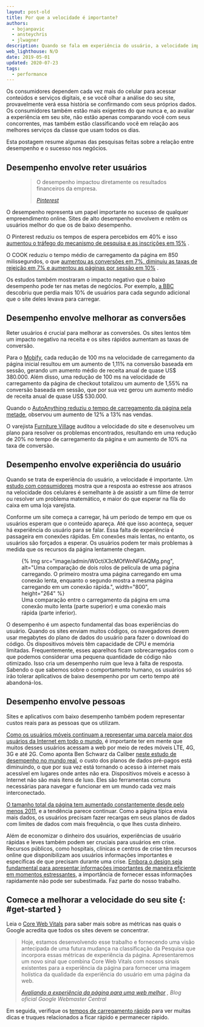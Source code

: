 ```yaml
---
layout: post-old
title: Por que a velocidade é importante?
authors:
  - bojanpavic
  - ansteychris
  - jlwagner
description: Quando se fala em experiência do usuário, a velocidade importa. E atrasos causados pela velocidade em dispositivos móveis não apenas são frustrantes, mas também podem ter um impacto negativo nos resultados dos negócios.
web_lighthouse: N/D
date: 2019-05-01
updated: 2020-07-23
tags:
  - performance
---
```


Os consumidores dependem cada vez mais do celular para acessar conteúdos e serviços digitais, e se você olhar a análise do seu site, provavelmente verá essa história se confirmando com seus próprios dados. Os consumidores também estão mais exigentes do que nunca e, ao avaliar a experiência em seu site, não estão apenas comparando você com seus concorrentes, mas também estão classificando você em relação aos melhores serviços da classe que usam todos os dias.

Esta postagem resume algumas das pesquisas feitas sobre a relação entre desempenho e o sucesso nos negócios.

## Desempenho envolve reter usuários

<figure class="w-figure w-figure--inline-right">
  <blockquote>
    <p>O desempenho impactou diretamente os resultados financeiros da empresa.</p>
    <cite>
      <p data-md-type="paragraph"><a href="https://www.youtube.com/watch?v=Xryhxi45Q5M&amp;feature=youtu.be&amp;t=1366">Pinterest</a></p>
    </cite>
  </blockquote></figure>

O desempenho representa um papel importante no sucesso de qualquer empreendimento online. Sites de alto desempenho envolvem e retêm os usuários melhor do que os de baixo desempenho.

O Pinterest reduziu os tempos de espera percebidos em 40% e isso [aumentou o tráfego do mecanismo de pesquisa e as inscrições em 15%](https://medium.com/@Pinterest_Engineering/driving-user-growth-with-performance-improvements-cfc50dafadd7) .

O COOK reduziu o tempo médio de carregamento da página em 850 milissegundos, o que [aumentou as conversões em 7%, diminuiu as taxas de rejeição em 7% e aumentou as páginas por sessão em 10%](https://www.nccgroup.trust/globalassets/resources/uk/case-studies/web-performance/cook-case-study.pdf) .

Os estudos também mostraram o impacto negativo que o baixo desempenho pode ter nas metas de negócios. Por exemplo, [a BBC](https://www.creativebloq.com/features/how-the-bbc-builds-websites-that-scale) descobriu que perdia mais 10% de usuários para cada segundo adicional que o site deles levava para carregar.

## Desempenho envolve melhorar as conversões

Reter usuários é crucial para melhorar as conversões. Os sites lentos têm um impacto negativo na receita e os sites rápidos aumentam as taxas de conversão.

Para o [Mobify](http://resources.mobify.com/2016-Q2-mobile-insights-benchmark-report.html), cada redução de 100 ms na velocidade de carregamento da página inicial resultou em um aumento de 1,11% na conversão baseada em sessão, gerando um aumento médio de receita anual de quase US$ 380.000. Além disso, uma redução de 100 ms na velocidade de carregamento da página de checkout totalizou um aumento de 1,55% na conversão baseada em sessão, que por sua vez gerou um aumento médio de receita anual de quase US$ 530.000.

Quando o [AutoAnything reduziu o tempo de carregamento da página pela metade](https://www.digitalcommerce360.com/2010/08/19/web-accelerator-revs-conversion-and-sales-autoanything/), observou um aumento de 12% a 13% nas vendas.

O varejista [Furniture Village](https://www.thinkwithgoogle.com/intl/en-gb/success-stories/uk-success-stories/furniture-village-and-greenlight-slash-page-load-times-boosting-user-experience/) auditou a velocidade do site e desenvolveu um plano para resolver os problemas encontrados, resultando em uma redução de 20% no tempo de carregamento da página e um aumento de 10% na taxa de conversão.

## Desempenho envolve experiência do usuário

Quando se trata de experiência do usuário, a velocidade é importante. Um [estudo com consumidores](https://www.ericsson.com/en/press-releases/2016/2/streaming-delays-mentally-taxing-for-smartphone-users-ericsson-mobility-report) mostra que a resposta ao estresse aos atrasos na velocidade dos celulares é semelhante à de assistir a um filme de terror ou resolver um problema matemático, e maior do que esperar na fila do caixa em uma loja varejista.

Conforme um site começa a carregar, há um período de tempo em que os usuários esperam que o conteúdo apareça. Até que isso aconteça, sequer há experiência do usuário para se falar. Essa falta de experiência é passageira em conexões rápidas. Em conexões mais lentas, no entanto, os usuários são forçados a esperar. Os usuários podem ter mais problemas à medida que os recursos da página lentamente chegam.

<figure class="w-figure">{% Img src="image/admin/W0ctiX3cMOfWnNF6AQMg.png", alt="Uma comparação de dois rolos de película de uma página carregando. O primeiro mostra uma página carregando em uma conexão lenta, enquanto o segundo mostra a mesma página carregando em um conexão rápida.", width="800", height="264" %}<figcaption>Uma comparação entre o carregamento da página em uma conexão muito lenta (parte superior) e uma conexão mais rápida (parte inferior).</figcaption></figure>

O desempenho é um aspecto fundamental das boas experiências do usuário. Quando os sites enviam muitos códigos, os navegadores devem usar megabytes do plano de dados do usuário para fazer o download do código. Os dispositivos móveis têm capacidade de CPU e memória limitadas. Frequentemente, esses aparelhos ficam sobrecarregados com o que podemos considerar uma pequena quantidade de código não otimizado. Isso cria um desempenho ruim que leva à falta de resposta. Sabendo o que sabemos sobre o comportamento humano, os usuários só irão tolerar aplicativos de baixo desempenho por um certo tempo até abandoná-los.

## Desempenho envolve pessoas

Sites e aplicativos com baixo desempenho também podem representar custos reais para as pessoas que os utilizam.

[Como os usuários móveis continuam a representar uma parcela maior dos usuários da Internet em todo o mundo](http://gs.statcounter.com/platform-market-share/desktop-mobile-tablet), é importante ter em mente que muitos desses usuários acessam a web por meio de redes móveis LTE, 4G, 3G e até 2G. Como aponta Ben Schwarz da Caliber [neste estudo de desempenho no mundo real](https://calibreapp.com/blog/beyond-the-bubble), o custo dos planos de dados pré-pagos está diminuindo, o que por sua vez está tornando o acesso à internet mais acessível em lugares onde antes não era. Dispositivos móveis e acesso à Internet não são mais itens de luxo. Eles são ferramentas comuns necessárias para navegar e funcionar em um mundo cada vez mais interconectado.

[O tamanho total da página tem aumentado constantemente desde pelo menos 2011](http://beta.httparchive.org/reports/state-of-the-web#bytesTotal), e a tendência parece continuar. Como a página típica envia mais dados, os usuários precisam fazer recargas em seus planos de dados com limites de dados com mais frequência, o que lhes custa dinheiro.

Além de economizar o dinheiro dos usuários, experiências de usuário rápidas e leves também podem ser cruciais para usuários em crise. Recursos públicos, como hospitais, clínicas e centros de crise têm recursos online que disponibilizam aos usuários informações importantes e específicas de que precisam durante uma crise. [Embora o design seja fundamental para apresentar informações importantes de maneira eficiente em momentos estressantes](https://aneventapart.com/news/post/eric-meyer-designing-for-crisis), a importância de fornecer essas informações rapidamente não pode ser subestimada. Faz parte do nosso trabalho.

## Comece a melhorar a velocidade do seu site {: #get-started }

Leia o [Core Web Vitals](/vitals/#core-web-vitals) para saber mais sobre as métricas nas quais o Google acredita que todos os sites devem se concentrar.

<blockquote>
  <p>Hoje, estamos desenvolvendo esse trabalho e fornecendo uma visão antecipada de uma futura mudança na classificação da Pesquisa que incorpora essas métricas de experiência da página. Apresentaremos um novo sinal que combina Core Web Vitals com nossos sinais existentes para a experiência da página para fornecer uma imagem holística da qualidade da experiência do usuário em uma página da web.</p>
  <cite><a href="https://webmasters.googleblog.com/2020/05/evaluating-page-experience.html">Avaliando a experiência da página para uma web melhor</a> , Blog oficial Google Webmaster Central</cite>
</blockquote>

Em seguida, verifique os [tempos de carregamento rápido](/fast/) para ver muitas dicas e truques relacionados a ficar rápido e permanecer rápido.
